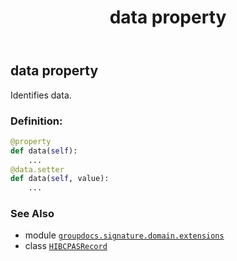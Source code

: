 ﻿---
title: data property
second_title: GroupDocs.Signature for Python via .NET API References
description: 
type: docs
url: /python-net/groupdocs.signature.domain.extensions/hibcpasrecord/data/
is_root: false
weight: 30
---

## data property


Identifies data.
### Definition:
```python
@property
def data(self):
    ...
@data.setter
def data(self, value):
    ...
```

### See Also
* module [`groupdocs.signature.domain.extensions`](../../)
* class [`HIBCPASRecord`](/signature/python-net/groupdocs.signature.domain.extensions/hibcpasrecord)
